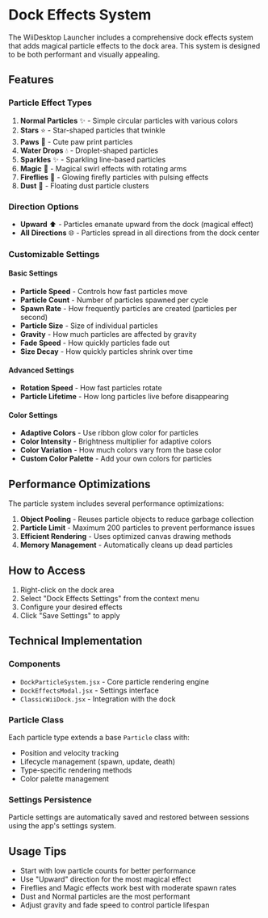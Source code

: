 # Dock Effects System

The WiiDesktop Launcher includes a comprehensive dock effects system that adds magical particle effects to the dock area. This system is designed to be both performant and visually appealing.

## Features

### Particle Effect Types

1. **Normal Particles** ✨ - Simple circular particles with various colors
2. **Stars** ⭐ - Star-shaped particles that twinkle
3. **Paws** 🐾 - Cute paw print particles
4. **Water Drops** 💧 - Droplet-shaped particles
5. **Sparkles** ✨ - Sparkling line-based particles
6. **Magic** 🔮 - Magical swirl effects with rotating arms
7. **Fireflies** 🦟 - Glowing firefly particles with pulsing effects
8. **Dust** 💨 - Floating dust particle clusters

### Direction Options

- **Upward** ⬆️ - Particles emanate upward from the dock (magical effect)
- **All Directions** 🌐 - Particles spread in all directions from the dock center

### Customizable Settings

#### Basic Settings
- **Particle Speed** - Controls how fast particles move
- **Particle Count** - Number of particles spawned per cycle
- **Spawn Rate** - How frequently particles are created (particles per second)
- **Particle Size** - Size of individual particles
- **Gravity** - How much particles are affected by gravity
- **Fade Speed** - How quickly particles fade out
- **Size Decay** - How quickly particles shrink over time

#### Advanced Settings
- **Rotation Speed** - How fast particles rotate
- **Particle Lifetime** - How long particles live before disappearing

#### Color Settings
- **Adaptive Colors** - Use ribbon glow color for particles
- **Color Intensity** - Brightness multiplier for adaptive colors
- **Color Variation** - How much colors vary from the base color
- **Custom Color Palette** - Add your own colors for particles

## Performance Optimizations

The particle system includes several performance optimizations:

1. **Object Pooling** - Reuses particle objects to reduce garbage collection
2. **Particle Limit** - Maximum 200 particles to prevent performance issues
3. **Efficient Rendering** - Uses optimized canvas drawing methods
4. **Memory Management** - Automatically cleans up dead particles

## How to Access

1. Right-click on the dock area
2. Select "Dock Effects Settings" from the context menu
3. Configure your desired effects
4. Click "Save Settings" to apply

## Technical Implementation

### Components

- `DockParticleSystem.jsx` - Core particle rendering engine
- `DockEffectsModal.jsx` - Settings interface
- `ClassicWiiDock.jsx` - Integration with the dock

### Particle Class

Each particle type extends a base `Particle` class with:
- Position and velocity tracking
- Lifecycle management (spawn, update, death)
- Type-specific rendering methods
- Color palette management

### Settings Persistence

Particle settings are automatically saved and restored between sessions using the app's settings system.

## Usage Tips

- Start with low particle counts for better performance
- Use "Upward" direction for the most magical effect
- Fireflies and Magic effects work best with moderate spawn rates
- Dust and Normal particles are the most performant
- Adjust gravity and fade speed to control particle lifespan 
